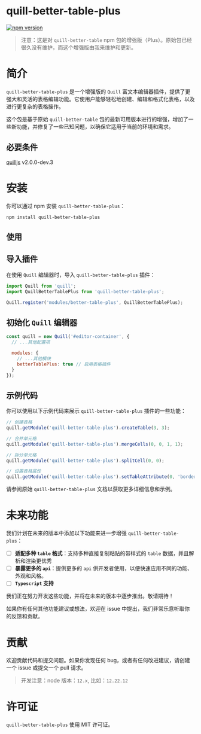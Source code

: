 # quill-better-table-plus

[![npm version](https://badge.fury.io/js/quill-better-table-plus.svg)](https://badge.fury.io/js/quill-better-table-plus)

> 注意：这是对 `quill-better-table` npm 包的增强版（Plus）。原始包已经很久没有维护，而这个增强版由我来维护和更新。


# 简介

`quill-better-table-plus` 是一个增强版的 `Quill` 富文本编辑器插件，提供了更强大和灵活的表格编辑功能。它使用户能够轻松地创建、编辑和格式化表格，以及进行更复杂的表格操作。

这个包是基于原始 `quill-better-table` 包的最新可用版本进行的增强，增加了一些新功能，并修复了一些已知问题，以确保它适用于当前的环境和需求。

## 必要条件
[quilljs](https://github.com/quilljs/quill) v2.0.0-dev.3


# 安装

你可以通过 npm 安装 `quill-better-table-plus`：

```shell
npm install quill-better-table-plus
```

## 使用

## 导入插件
在使用 `Quill` 编辑器时，导入 `quill-better-table-plus` 插件：


```javascript
import Quill from 'quill';
import QuillBetterTablePlus from 'quill-better-table-plus';

Quill.register('modules/better-table-plus', QuillBetterTablePlus);
```

## 初始化 `Quill` 编辑器
```javascript
const quill = new Quill('#editor-container', {
  // ...其他配置项

  modules: {
    // ...其他模块
    betterTablePlus: true // 启用表格插件
  }
});
```

## 示例代码
你可以使用以下示例代码来展示 `quill-better-table-plus` 插件的一些功能：

```javascript
// 创建表格
quill.getModule('quill-better-table-plus').createTable(3, 3);

// 合并单元格
quill.getModule('quill-better-table-plus').mergeCells(0, 0, 1, 1);

// 拆分单元格
quill.getModule('quill-better-table-plus').splitCell(0, 0);

// 设置表格属性
quill.getModule('quill-better-table-plus').setTableAttribute(0, 'border', '2px solid red');
```
请参阅原始 `quill-better-table-plus` 文档以获取更多详细信息和示例。

# 未来功能

我们计划在未来的版本中添加以下功能来进一步增强 `quill-better-table-plus`：

- [ ] **适配多种 `table` 格式**：支持多种直接复制粘贴的带样式的 `table` 数据，并且解析和渲染更优秀
- [ ] **暴露更多的 `api`**：提供更多的 `api` 供开发者使用，以便快速应用不同的功能、外观和风格。
- [ ] **`Typescript` 支持**

我们正在努力开发这些功能，并将在未来的版本中逐步推出。敬请期待！

如果你有任何其他功能建议或想法，欢迎在 issue 中提出，我们非常乐意听取你的反馈和贡献。

# 贡献

欢迎贡献代码和提交问题。如果你发现任何 bug，或者有任何改进建议，请创建一个 issue 或提交一个 pull 请求。

> 开发注意：node 版本：`12.x`, 比如：`12.22.12`


# 许可证
`quill-better-table-plus` 使用 MIT 许可证。
